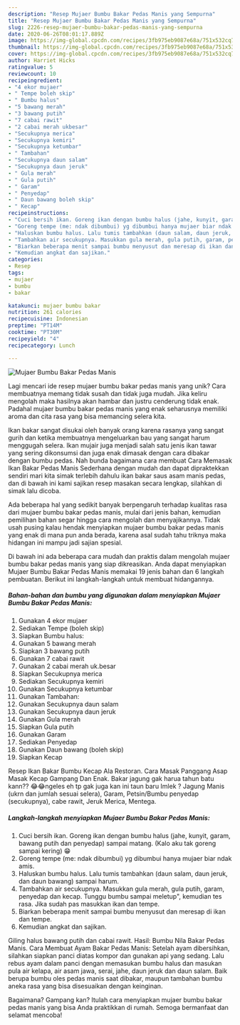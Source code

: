 ```yaml
---
description: "Resep Mujaer Bumbu Bakar Pedas Manis yang Sempurna"
title: "Resep Mujaer Bumbu Bakar Pedas Manis yang Sempurna"
slug: 2226-resep-mujaer-bumbu-bakar-pedas-manis-yang-sempurna
date: 2020-06-26T08:01:17.889Z
image: https://img-global.cpcdn.com/recipes/3fb975eb9087e68a/751x532cq70/mujaer-bumbu-bakar-pedas-manis-foto-resep-utama.jpg
thumbnail: https://img-global.cpcdn.com/recipes/3fb975eb9087e68a/751x532cq70/mujaer-bumbu-bakar-pedas-manis-foto-resep-utama.jpg
cover: https://img-global.cpcdn.com/recipes/3fb975eb9087e68a/751x532cq70/mujaer-bumbu-bakar-pedas-manis-foto-resep-utama.jpg
author: Harriet Hicks
ratingvalue: 5
reviewcount: 10
recipeingredient:
- "4 ekor mujaer"
- " Tempe boleh skip"
- " Bumbu halus"
- "5 bawang merah"
- "3 bawang putih"
- "7 cabai rawit"
- "2 cabai merah ukbesar"
- "Secukupnya merica"
- "Secukupnya kemiri"
- "Secukupnya ketumbar"
- " Tambahan"
- "Secukupnya daun salam"
- "Secukupnya daun jeruk"
- " Gula merah"
- " Gula putih"
- " Garam"
- " Penyedap"
- " Daun bawang boleh skip"
- " Kecap"
recipeinstructions:
- "Cuci bersih ikan. Goreng ikan dengan bumbu halus (jahe, kunyit, garam, bawang putih dan penyedap) sampai matang. (Kalo aku tak goreng sampai kering) 😁"
- "Goreng tempe (me: ndak dibumbui) yg dibumbui hanya mujaer biar ndak amis."
- "Haluskan bumbu halus. Lalu tumis tambahkan (daun salam, daun jeruk, dan daun bawang) sampai harum."
- "Tambahkan air secukupnya. Masukkan gula merah, gula putih, garam, penyedap dan kecap. Tunggu bumbu sampai meletup&#34;, kemudian tes rasa. Jika sudah pas masukkan ikan dan tempe."
- "Biarkan beberapa menit sampai bumbu menyusut dan meresap di ikan dan tempe."
- "Kemudian angkat dan sajikan."
categories:
- Resep
tags:
- mujaer
- bumbu
- bakar

katakunci: mujaer bumbu bakar 
nutrition: 261 calories
recipecuisine: Indonesian
preptime: "PT14M"
cooktime: "PT30M"
recipeyield: "4"
recipecategory: Lunch

---
```



![Mujaer Bumbu Bakar Pedas Manis](https://img-global.cpcdn.com/recipes/3fb975eb9087e68a/751x532cq70/mujaer-bumbu-bakar-pedas-manis-foto-resep-utama.jpg)

Lagi mencari ide resep mujaer bumbu bakar pedas manis yang unik? Cara membuatnya memang tidak susah dan tidak juga mudah. Jika keliru mengolah maka hasilnya akan hambar dan justru cenderung tidak enak. Padahal mujaer bumbu bakar pedas manis yang enak seharusnya memiliki aroma dan cita rasa yang bisa memancing selera kita.

Ikan bakar sangat disukai oleh banyak orang karena rasanya yang sangat gurih dan ketika membuatnya mengeluarkan bau yang sangat harum menggugah selera. Ikan mujair juga menjadi salah satu jenis ikan tawar yang sering dikonsumsi dan juga enak dimasak dengan cara dibakar dengan bumbu pedas. Nah bunda bagaimana cara membuat Cara Memasak Ikan Bakar Pedas Manis Sederhana dengan mudah dan dapat dipraktekkan sendiri mari kita simak terlebih dahulu ikan bakar saus asam manis pedas, dan di bawah ini kami sajikan resep masakan secara lengkap, silahkan di simak lalu dicoba.

Ada beberapa hal yang sedikit banyak berpengaruh terhadap kualitas rasa dari mujaer bumbu bakar pedas manis, mulai dari jenis bahan, kemudian pemilihan bahan segar hingga cara mengolah dan menyajikannya. Tidak usah pusing kalau hendak menyiapkan mujaer bumbu bakar pedas manis yang enak di mana pun anda berada, karena asal sudah tahu triknya maka hidangan ini mampu jadi sajian spesial.


Di bawah ini ada beberapa cara mudah dan praktis dalam mengolah mujaer bumbu bakar pedas manis yang siap dikreasikan. Anda dapat menyiapkan Mujaer Bumbu Bakar Pedas Manis memakai 19 jenis bahan dan 6 langkah pembuatan. Berikut ini langkah-langkah untuk membuat hidangannya.

<!--inarticleads1-->

##### Bahan-bahan dan bumbu yang digunakan dalam menyiapkan Mujaer Bumbu Bakar Pedas Manis:

1. Gunakan 4 ekor mujaer
1. Sediakan  Tempe (boleh skip)
1. Siapkan  Bumbu halus:
1. Gunakan 5 bawang merah
1. Siapkan 3 bawang putih
1. Gunakan 7 cabai rawit
1. Gunakan 2 cabai merah uk.besar
1. Siapkan Secukupnya merica
1. Sediakan Secukupnya kemiri
1. Gunakan Secukupnya ketumbar
1. Gunakan  Tambahan:
1. Gunakan Secukupnya daun salam
1. Gunakan Secukupnya daun jeruk
1. Gunakan  Gula merah
1. Siapkan  Gula putih
1. Gunakan  Garam
1. Sediakan  Penyedap
1. Gunakan  Daun bawang (boleh skip)
1. Siapkan  Kecap


Resep Ikan Bakar Bumbu Kecap Ala Restoran. Cara Masak Panggang Asap Masak Kecap Gampang Dan Enak. Bakar jagung gak harua tahun batu kann?? 😂😂ngeles eh tp gak juga kan ini taun baru Imlek ? Jagung Manis (ukrn dan jumlah sesuai selera), Garam, Petsin/Bumbu penyedap (secukupnya), cabe rawit, Jeruk Merica, Mentega. 

<!--inarticleads2-->

##### Langkah-langkah menyiapkan Mujaer Bumbu Bakar Pedas Manis:

1. Cuci bersih ikan. Goreng ikan dengan bumbu halus (jahe, kunyit, garam, bawang putih dan penyedap) sampai matang. (Kalo aku tak goreng sampai kering) 😁
1. Goreng tempe (me: ndak dibumbui) yg dibumbui hanya mujaer biar ndak amis.
1. Haluskan bumbu halus. Lalu tumis tambahkan (daun salam, daun jeruk, dan daun bawang) sampai harum.
1. Tambahkan air secukupnya. Masukkan gula merah, gula putih, garam, penyedap dan kecap. Tunggu bumbu sampai meletup&#34;, kemudian tes rasa. Jika sudah pas masukkan ikan dan tempe.
1. Biarkan beberapa menit sampai bumbu menyusut dan meresap di ikan dan tempe.
1. Kemudian angkat dan sajikan.


Giling halus bawang putih dan cabai rawit. Hasil: Bumbu Nila Bakar Pedas Manis. Cara Membuat Ayam Bakar Pedas Manis: Setelah ayam dibersihkan, silahkan siapkan panci diatas kompor dan gunakan api yang sedang. Lalu rebus ayam dalam panci dengan memasukan bumbu halus dan masukan pula air kelapa, air asam jawa, serai, jahe, daun jeruk dan daun salam. Baik berupa bumbu oles pedas manis saat dibakar, maupun tambahan bumbu aneka rasa yang bisa disesuaikan dengan keinginan. 

Bagaimana? Gampang kan? Itulah cara menyiapkan mujaer bumbu bakar pedas manis yang bisa Anda praktikkan di rumah. Semoga bermanfaat dan selamat mencoba!
